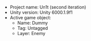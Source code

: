 <!-- UNITY CODE ASSIST INSTRUCTIONS START -->
- Project name: Un1t (second iteration)
- Unity version: Unity 6000.1.9f1
- Active game object:
  - Name: Dummy
  - Tag: Untagged
  - Layer: Enemy
<!-- UNITY CODE ASSIST INSTRUCTIONS END -->